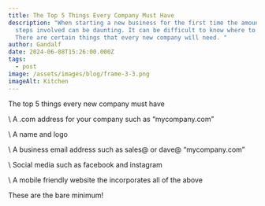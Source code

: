 ```yaml
---
title: The Top 5 Things Every Company Must Have
description: "When starting a new business for the first time the amount of
  steps involved can be daunting. It can be difficult to know where to begin.
  There are certain things that every new company will need. "
author: Gandalf
date: 2024-06-08T15:26:00.000Z
tags:
  - post
image: /assets/images/blog/frame-3-3.png
imageAlt: Kitchen
---
```

The top 5 things every new company must have



\    A .com address for your company such as “mycompany.com”

\    A name and logo

\    A business email address such as sales@ or dave@ “mycompany.com”

\    Social media such as facebook and instagram

\    A mobile friendly website the incorporates all of the above



These are the bare minimum!